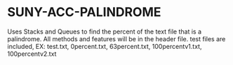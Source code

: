 # SUNY-ACC-PALINDROME
Uses Stacks and Queues to find the percent of the text file that is a palindrome.
All methods and features will be in the header file.
test files are included, EX: test.txt, 0percent.txt, 63percent.txt, 100percentv1.txt, 100percentv2.txt
